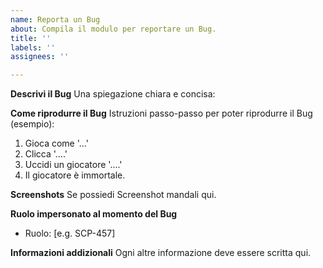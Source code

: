 ```yaml
---
name: Reporta un Bug
about: Compila il modulo per reportare un Bug.
title: ''
labels: ''
assignees: ''

---
```


**Descrivi il Bug**
Una spiegazione chiara e concisa:

**Come riprodurre il Bug**
Istruzioni passo-passo per poter riprodurre il Bug (esempio):
1. Gioca come '...'
2. Clicca '....'
3. Uccidi un giocatore '....'
4. Il giocatore è immortale.

**Screenshots**
Se possiedi Screenshot mandali qui.

**Ruolo impersonato al momento del Bug**
 - Ruolo: [e.g. SCP-457]

**Informazioni addizionali**
Ogni altre informazione deve essere scritta qui.
